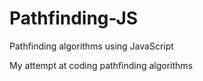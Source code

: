 # Pathfinding-JS
Pathfinding algorithms using JavaScript

My attempt at coding pathfinding algorithms
